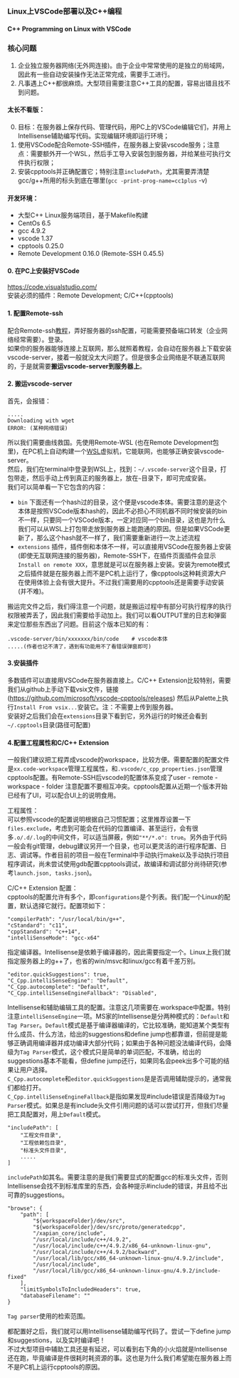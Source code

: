 ### Linux上VSCode部署以及C++编程
#### C++ Programming on Linux with VSCode

### 核心问题
1. 企业独立服务器网络(无外网连接)。由于企业中常常使用的是独立的局域网，因此有一些自动安装操作无法正常完成，需要手工进行。  
2. 凡事遇上C++都很麻烦。大型项目需要注意C++工具的配置，容易出错且找不到问题。


#### 太长不看版：
0. 目标：在服务器上保存代码、管理代码，用PC上的VSCode编辑它们，并用上Intellisense辅助编写代码。实现编辑环境即运行环境；
1. 使用VSCode配合Remote-SSH插件，在服务器上安装vscode服务；注意点：需要额外开一个WSL，然后手工导入安装包到服务器，并给某些可执行文件执行权限；
2. 安装cpptools并正确配置它；特别注意`includePath`，尤其需要弄清楚gcc/g++所用的标头到底在哪里(`gcc -print-prog-name=cc1plus` -v)


#### 开发环境：  
- 大型C++ Linux服务端项目，基于Makefile构建
- CentOs 6.5
- gcc 4.9.2
- vscode 1.37
- cpptools 0.25.0
- Remote Development 0.16.0  (Remote-SSH 0.45.5)
  
#### 0. 在PC上安装好VSCode
https://code.visualstudio.com/  
安装必须的插件：Remote Development; C/C++(cpptools)

#### 1. 配置Remote-ssh
配合Remote-ssh[教程](https://code.visualstudio.com/docs/remote/ssh#_getting-started)，弄好服务器的ssh配置，可能需要预备端口转发（企业网络经常需要）。登录。  
如果你的服务器能够连接上互联网，那么就照着教程，会自动在服务器上下载安装vscode-server，接着一般就没太大问题了。但是很多企业网络是不联通互联网的，于是就需要**搬运vscode-server到服务器上**。

#### 2. 搬运vscode-server
首先，会报错：
```
.....
Downloading with wget
ERROR: (某种网络错误)
```

所以我们需要曲线救国。先使用Remote-WSL (也在Remote Development包里)，在PC机上自动构建一个[WSL](https://en.wikipedia.org/wiki/Windows_Subsystem_for_Linux)虚拟机，它能联网，也能够正确安装vscode-server。  
然后，我们在terminal中登录到WSL上，找到：`~/.vscode-server`这个目录，打包带走，然后手动上传到真正的服务器上，放在`~`目录下，即可完成安装。  
我们可以简单看一下它包含的内容：  
- `bin` 下面还有一个hash过的目录，这个便是vscode本体。需要注意的是这个本体是按照VSCode版本hash的，因此不必担心不同机器不同时候安装的bin不一样，只要同一个VSCode版本，一定对应同一个bin目录，这也是为什么我们可以从WSL上打包带走放到服务器上能跑通的原因。但是如果VSCode更新了，那么这个hash就不一样了，我们需要重新进行一次上述流程
- `extensions` 插件，插件倒和本体不一样，可以直接用VSCode在服务器上安装(即使无互联网连接的服务器)，Remote-SSH下，在插件页面插件会显示`Install on remote XXX`，意思就是可以在服务器上安装。安装为remote模式之后插件就是在服务器上而不是PC机上运行了，像cpptools这种耗资源大户在使用体验上会有很大提升。不过我们需要用的cpptools还是需要手动安装(并不难)。

搬运完文件之后，我们得注意一个问题，就是搬运过程中有部分可执行程序的执行权限被弄丢了，因此我们需要给手动加上。我们可以看OUTPUT里的日志和弹窗来定位那些东西出了问题。目前这个版本已知的有：
```
.vscode-server/bin/xxxxxxx/bin/code    # vscode本体
.....(作者也记不清了，遇到有功能用不了看错误弹窗即可)
```

#### 3.安装插件
多数插件可以直接用VSCode在服务器直接上。C/C++ Extension比较特别，需要我们从github上手动下载vsix文件，链接(https://github.com/microsoft/vscode-cpptools/releases) 然后从Palette上执行`Install From vsix...`安装它。注：不需要上传到服务器。  
安装好之后我们会在`extensions`目录下看到它，另外运行的时候还会看到`~/.cpptools`目录(路径可配置)


#### 4.配置工程属性和C/C++ Extension
一般我们建议把工程弄成vscode的workspace，比较方便。需要配置的配置文件是`xx.code-workspace`管理工程属性，和`.vscode/c_cpp_properties.json`管理cpptools配置。有Remote-SSH后vscode的配置体系变成了user - remote -  workspace - folder 注意配置不要相互冲突。cpptools配置从近期一个版本开始已经有了UI，可以配合UI上的说明食用。  

工程属性：  
可以参照vscode的配置说明根据自己习惯配置；这里推荐设置一下`files.exclude`，考虑到可能会在代码的位置编译、甚至运行，会有很多`.o/.d/.log`的中间文件，可以适当屏蔽，例如`"**/*.o": true`。另外由于代码一般会有git管理，debug建议另开一个目录，也可以更灵活的进行程序配置、日志、调试等。作者目前的项目一般在Terminal中手动执行make以及手动执行项目程序调试，尚未尝试使用gdb配置cpptools调试，故编译和调试部分尚待研究(参考`launch.json, tasks.json`)。

C/C++ Extension 配置：  
cpptools的配置允许有多个，即`configurations`是个列表。我们配一个Linux的配置，默认选择它就行。配置项如下：
```
"compilerPath": "/usr/local/bin/g++",
"cStandard": "c11",
"cppStandard": "c++14",
"intelliSenseMode": "gcc-x64"
```
指定编译器。Intellisense是依赖于编译器的，因此需要指定一个。Linux上我们就指定服务器上的g++了，也省的win/msvc和linux/gcc有着千差万别。

```
"editor.quickSuggestions": true,
"C_Cpp.intelliSenseEngine": "Default",
"C_Cpp.autocomplete": "Default",
"C_Cpp.intelliSenseEngineFallback": "Disabled",
```
Intellisense和辅助编辑工具的配置。注意这几项需要在.workspace中配置。特别注意`intelliSenseEngine`一项。MS家的Intellisense是分两种模式的：`Default`和`Tag Parser`。`Default`模式是基于编译器编译的，它比较准确，能知道某个类型有什么成员、什么方法，给出的suggestions和define jump也都靠谱，但前提是能够正确调用编译器并成功编译大部分代码；如果由于各种问题没法编译代码，会降级为`Tag Parser`模式，这个模式只是简单的单词匹配，不准确，给出的suggestions基本不能看，但define jump还行，如果同名会peek出多个可能的结果让用户选择。  
`C_Cpp.autocomplete`和`editor.quickSuggestions`是是否调用辅助提示的，通常我们都给打开。  
`C_Cpp.intelliSenseEngineFallback`是指如果发现#include错误是否降级为`Tag Parser`模式。如果总是有include头文件引用问题的话可以尝试打开，但我们尽量把工具配置对，用上`Default`模式。


```
"includePath": [
    "工程文件目录",
    "工程依赖包目录",
    "标准头文件目录",
    .....
]
```
`includePath`如其名。需要注意的是我们需要显式的配置gcc的标准头文件，否则Intellisense会找不到标准库里的东西，会各种提示#include的错误，并且给不出可靠的suggestions。

```
"browse": {
    "path": [
        "${workspaceFolder}/dev/src",
        "${workspaceFolder}/dev/src/proto/generatedcpp",
        "/xapian_core/include",
        "/usr/local/include/c++/4.9.2",
        "/usr/local/include/c++/4.9.2/x86_64-unknown-linux-gnu",
        "/usr/local/include/c++/4.9.2/backward",
        "/usr/local/lib/gcc/x86_64-unknown-linux-gnu/4.9.2/include",
        "/usr/local/include",
        "/usr/local/lib/gcc/x86_64-unknown-linux-gnu/4.9.2/include-fixed" 
    ],
    "limitSymbolsToIncludedHeaders": true,
    "databaseFilename": ""
}
```
`Tag parser`使用的检索范围。


都配置好之后，我们就可以用Intellisense辅助编写代码了。尝试一下define jump和suggestions，以及实时编译吧！  
不过大型项目中辅助工具还是有延迟，可以看到右下角的小火焰就是Intellisense还在跑，毕竟编译是件很耗时耗资源的事。这也是为什么我们希望能在服务器上而不是PC机上运行cpptools的原因。

